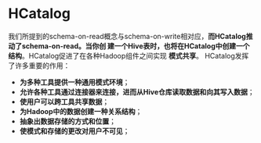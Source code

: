 HCatalog
===================================================================================
我们所提到的schema-on-read概念与schema-on-write相对应，**而HCatalog推动了schema-on-read。当你创
建一个Hive表时，也将在HCatalog中创建一个结构**。HCatalog促进了在各种Hadoop组件之间实现 **模式共享**。
HCatalog发挥了许多重要的作用：
+ **为多种工具提供一种通用模式环境**；
+ **允许各种工具通过连接器来连接，进而从Hive仓库读取数据和向其写入数据**；
+ **使用户可以跨工具共享数据**；
+ **为Hadoop中的数据创建一种关系结构**； 
+ **抽象出数据存储的方式和位置**；
+ **使模式和存储的更改对用户不可见**；
